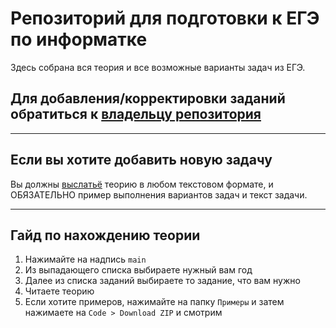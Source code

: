 # Репозиторий для подготовки к ЕГЭ по информатке

Здесь собрана вся теория и все возможные варианты задач из ЕГЭ.

## Для добавления/корректировки заданий обратиться к [владельцу репозитория]([[https://link](https://t.me/K4RT0F3L)])

----------

## Если вы хотите добавить новую задачу

Вы должны [выслатьё]([[https://link](https://t.me/K4RT0F3L)]) теорию в любом текстовом формате, и ОБЯЗАТЕЛЬНО пример выполнения вариантов задач и текст задачи.

----------

## Гайд по нахождению теории

1. Нажимайте на надпись `main`
2. Из выпадающего списка выбираете нужный вам год
3. Далее из списка заданий выбираете то задание, что вам нужно
4. Читаете теорию
5. Если хотите примеров, нажимайте на папку `Примеры` и затем нажимаете на `Code > Download ZIP` и смотрим
